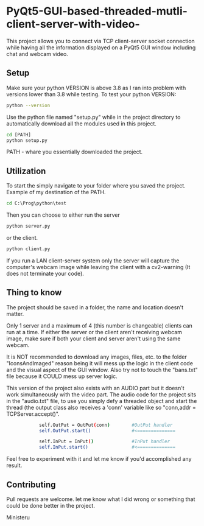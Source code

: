 # PyQt5-GUI-based-threaded-mutli-client-server-with-video-

This project allows you to connect via TCP client-server socket connection while having all the information displayed on a PyQt5 GUI window including chat and webcam video.

## Setup
Make sure your python VERSION is above 3.8 as I ran into problem with versions lower than 3.8 while testing. To test your python VERSION:
```bash
python --version
```
Use the python file named "setup.py" while in the project directory to automatically download all the modules used in this project.

```cmd
cd [PATH]
python setup.py
```
PATH - whare you essentially downloaded the project.

## Utilization

To start the simply navigate to your folder where you saved the project. Example of my destination of the PATH.

```cmd
cd C:\Prog\python\test
```
Then you can choose to either run the server
```cmd
python server.py
```
 or the client.
```cmd
python client.py
```
If you run a LAN client-server system only the server will capture the computer's webcam image while leaving the client with a cv2-warning (It does not terminate your code). 

## Thing to know 
The project should be saved in a folder, the name and location doesn't matter.  

Only 1 server and a maximum of 4 (this number is changeable) clients can run at a time. If either the server or the client aren't receiving webcam image, make sure if both your client and server aren't using the same webcam. 

It is NOT recommended to download any images, files, etc. to the folder "IconsAndImaged" reason being it will mess up the logic in the client code and the visual aspect of the GUI window.
Also try not to touch the "bans.txt" file because it COULD mess up server logic.

This version of the project also exists with an AUDIO part but it doesn't work simultaneously with the video part. The audio code for the project sits in the "audio.txt" file, to use you simply defy a threaded object and start the thread (the output class also receives a 'conn' variable like so "conn,addr = TCPServer.accept()".

```bash
            self.OutPut = OutPut(conn)        #OutPut handler
            self.OutPut.start()               #<==============

            self.InPut = InPut()              #InPut handler
            self.InPut.start()                #<==============
```
Feel free to experiment with it and let me know if you'd accomplished any result.

## Contributing

Pull requests are welcome. let me know what I did wrong or something that could be done better in the project.

Ministeru
